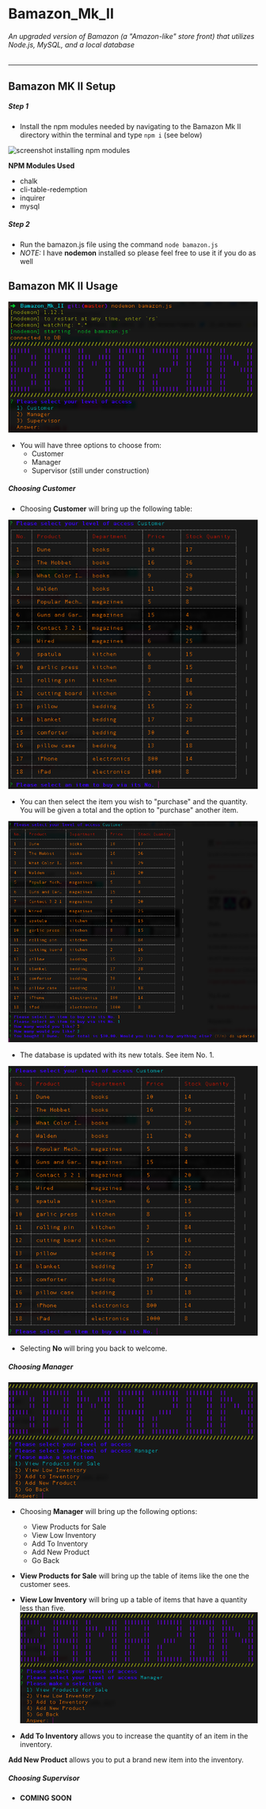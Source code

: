 # Bamazon_Mk_II
###### An upgraded version of Bamazon (a "Amazon-like" store front) that utilizes Node.js, MySQL, and a local database
---

## Bamazon MK II Setup

##### Step 1

* Install the npm modules needed by navigating to the Bamazon Mk II directory within the terminal and type `npm i` (see below)

![screenshot installing npm modules](images/npmInstall.gif)

**NPM Modules Used**
* chalk
* cli-table-redemption
* inquirer
* mysql

##### Step 2

* Run the bamazon.js file using the command `node bamazon.js`
* *NOTE:* I have **nodemon** installed so please feel free to use it if you do as well

## Bamazon MK II Usage

![screenshot](images/screenShot01.png)

* You will have three options to choose from:
  * Customer
  * Manager
  * Supervisor (still under construction)

##### Choosing **Customer**

* Choosing **Customer** will bring up the following table:

![screenshot](images/screenShot02.png)

* You can then select the item you wish to "purchase" and the quantity.  You will be given a total and the option to "purchase" another item.

![screenshot](images/screenShot03.png)

* The database is updated with its new totals.  See item No. 1.

![screenshot](images/screenShot04.png)

* Selecting **No** will bring you back to welcome.


##### Choosing **Manager**

![screenshot](images/screenShot05.png)

* Choosing **Manager** will bring up the following options:
  * View Products for Sale
  * View Low Inventory
  * Add To Inventory
  * Add New Product
  * Go Back

* **View Products for Sale** will bring up the table of items like the one the customer sees.

* **View Low Inventory** will bring up a table of items that have a quantity less than five.
![screenshot](images/screenShot05.png)

* **Add To Inventory** allows you to increase the quantity of an item in the inventory.

**Add New Product** allows you to put a brand new item into the inventory.


##### Choosing **Supervisor**

* **COMING SOON**
